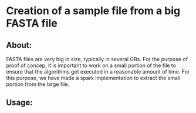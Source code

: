 # Creation of a sample file from a big FASTA file
## About:

FASTA files are very big in size, typically in several GBs. For the purpose of proof of concep, it is important to work on a small portion of the file to ensure that the algorithms get executed in a reasonable amount of time. For this purpose, we have made a spark implementation to extract the small portion from the large file. 

## Usage:
